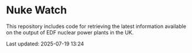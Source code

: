 # Nuke Watch

This repository includes code for retrieving the latest information available on the output of EDF nuclear power plants in the UK.

Last updated: 2025-07-19 13:24